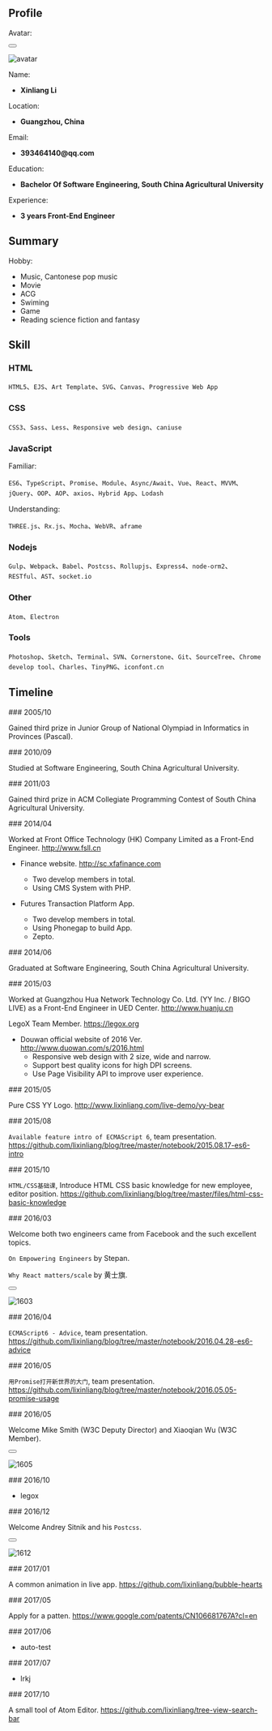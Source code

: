 <p lang="en"></p>

## Profile

Avatar:

<button class="docute-button docute-button-success" data-action="view-picture"></button>

![avatar](./img/avatar.jpg)

Name:

* __Xinliang Li__

Location:

* __Guangzhou, China__

Email:

* __393464140@qq.com__

Education:

* __Bachelor Of Software Engineering, South China Agricultural University__

Experience:

* __3 years Front-End Engineer__

## Summary

Hobby:

* Music, Cantonese pop music
* Movie
* ACG
* Swiming
* Game
* Reading science fiction and fantasy

## Skill

### HTML

`HTML5`、`EJS`、`Art Template`、`SVG`、`Canvas`、`Progressive Web App`

### CSS

`CSS3`、`Sass`、`Less`、`Responsive web design`、`caniuse`

### JavaScript

Familiar:

`ES6`、`TypeScript`、`Promise`、`Module`、`Async/Await`、`Vue`、`React`、`MVVM`、`jQuery`、`OOP`、`AOP`、`axios`、`Hybrid App`、`Lodash`

Understanding:

`THREE.js`、`Rx.js`、`Mocha`、`WebVR`、`aframe`

### Nodejs

`Gulp`、`Webpack`、`Babel`、`Postcss`、`Rollupjs`、`Express4`、`node-orm2`、`RESTful`、`AST`、`socket.io`

### Other

`Atom`、`Electron`

### Tools

`Photoshop`、`Sketch`、`Terminal`、`SVN`、`Cornerstone`、`Git`、`SourceTree`、`Chrome develop tool`、`Charles`、`TinyPNG`、`iconfont.cn`

## Timeline <label for="hobby"></label> <label for="patent"></label> <label for="career"></label> <label for="education"></label> <label for="conference"></label> <label for="competition"></label> <label for="presentation"></label> <label for="reset"></label>

<p data-line="competition"></p>
### 2005/10
<label for="competition"></label>

Gained third prize in Junior Group of National Olympiad in Informatics in Provinces (Pascal).

<p data-line="education"></p>
### 2010/09
<label for="education"></label>

Studied at Software Engineering, South China Agricultural University.

<p data-line="competition"></p>
### 2011/03
<label for="competition"></label>

Gained third prize in ACM Collegiate Programming Contest of South China Agricultural University.

<p data-line="career"></p>
### 2014/04
<label for="career"></label>

Worked at Front Office Technology (HK) Company Limited as a Front-End Engineer. http://www.fsll.cn

* Finance website. http://sc.xfafinance.com
    * Two develop members in total.
    * Using CMS System with PHP.

* Futures Transaction Platform App.
    * Two develop members in total.
    * Using Phonegap to build App.
    * Zepto.

<p data-line="education"></p>
### 2014/06
<label for="education"></label>

Graduated at Software Engineering, South China Agricultural University.

<p data-line="career"></p>
### 2015/03
<label for="career"></label>

Worked at Guangzhou Hua Network Technology Co. Ltd. (YY Inc. / BIGO LIVE) as a Front-End Engineer in UED Center. http://www.huanju.cn

LegoX Team Member. https://legox.org

* Douwan official website of 2016 Ver. http://www.duowan.com/s/2016.html
    * Responsive web design with 2 size, wide and narrow.
    * Support best quality icons for high DPI screens.
    * Use Page Visibility API to improve user experience.

<p data-line="hobby"></p>
### 2015/05
<label for="hobby"></label>

Pure CSS YY Logo. http://www.lixinliang.com/live-demo/yy-bear

<p data-line="presentation"></p>
### 2015/08
<label for="presentation"></label>

`Available feature intro of ECMAScript 6`, team presentation. https://github.com/lixinliang/blog/tree/master/notebook/2015.08.17-es6-intro

<p data-line="presentation"></p>
### 2015/10
<label for="presentation"></label>

`HTML/CSS基础课`, Introduce HTML CSS basic knowledge for new employee, editor position. https://github.com/lixinliang/blog/tree/master/files/html-css-basic-knowledge

<p data-line="conference"></p>
### 2016/03
<label for="conference"></label>

Welcome both two engineers came from Facebook and the such excellent topics.

`On Empowering Engineers` by Stepan.

`Why React matters/scale` by 黄士旗.

<button class="docute-button docute-button-success" data-action="view-picture"></button>

![1603](./img/1603.jpg)

<p data-line="presentation"></p>
### 2016/04
<label for="presentation"></label>

`ECMAScript6 - Advice`, team presentation. https://github.com/lixinliang/blog/tree/master/notebook/2016.04.28-es6-advice

<p data-line="presentation"></p>
### 2016/05
<label for="presentation"></label>

`用Promise打开新世界的大门`, team presentation. https://github.com/lixinliang/blog/tree/master/notebook/2016.05.05-promise-usage

<p data-line="conference"></p>
### 2016/05
<label for="conference"></label>

Welcome Mike Smith (W3C Deputy Director) and Xiaoqian Wu (W3C Member).

<button class="docute-button docute-button-success" data-action="view-picture"></button>

![1605](./img/1605.jpg)

<p data-line="presentation"></p>
### 2016/10
<label for="presentation"></label>

* legox

<p data-line="conference"></p>
### 2016/12
<label for="conference"></label>

Welcome Andrey Sitnik and his `Postcss`.

<button class="docute-button docute-button-success" data-action="view-picture"></button>

![1612](./img/1612.jpg)

<p data-line="hobby"></p>
### 2017/01
<label for="hobby"></label>

A common animation in live app. https://github.com/lixinliang/bubble-hearts

<p data-line="patent"></p>
### 2017/05
<label for="patent"></label>

Apply for a patten. https://www.google.com/patents/CN106681767A?cl=en

<p data-line="presentation"></p>
### 2017/06
<label for="presentation"></label>

* auto-test

<p data-line="presentation"></p>
### 2017/07
<label for="presentation"></label>

* lrkj

<p data-line="hobby"></p>
### 2017/10
<label for="hobby"></label>

A small tool of Atom Editor. https://github.com/lixinliang/tree-view-search-bar
